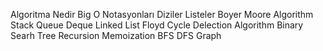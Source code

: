 Algoritma Nedir
Big O Notasyonları
Diziler Listeler
Boyer Moore Algorithm
Stack  Queue Deque
Linked List
Floyd  Cycle Delection Algorithm
Binary Searh Tree
Recursion
Memoization
BFS DFS
Graph







